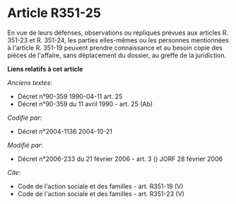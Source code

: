 # Article R351-25

En vue de leurs défenses, observations ou répliques prévues aux articles R. 351-23 et R. 351-24, les parties elles-mêmes ou
les personnes mentionnées à l'article R. 351-19 peuvent prendre connaissance et au besoin copie des pièces de l'affaire, sans
déplacement du dossier, au greffe de la juridiction.

**Liens relatifs à cet article**

_Anciens textes_:

  - Décret n°90-359 1990-04-11 art. 25
  - Décret n°90-359 du 11 avril 1990 - art. 25 (Ab)

_Codifié par_:

  - Décret n°2004-1136 2004-10-21

_Modifié par_:

  - Décret n°2006-233 du 21 février 2006 - art. 3 () JORF 28 février 2006

_Cite_:

  - Code de l'action sociale et des familles - art. R351-19 (V)
  - Code de l'action sociale et des familles - art. R351-23 (V)
